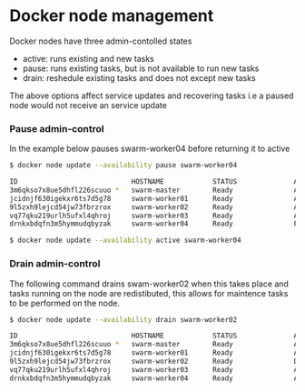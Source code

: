 # Docker node management
Docker nodes have three admin-contolled states
- active: runs existing and new tasks
- pause: runs existing tasks, but is not available to run new tasks
- drain: reshedule existing tasks and does not except new tasks

The above options affect service updates and recovering tasks i.e a paused node would not receive an service update 

### Pause admin-control
In the example below pauses swarm-worker04 before returning it to active
```bash
$ docker node update --availability pause swarm-worker04
```

```bash
ID                            HOSTNAME            STATUS              AVAILABILITY        MANAGER STATUS      ENGINE VERSION
3m6qkso7x8ue5dhfl226scuuo *   swarm-master        Ready               Active              Leader              18.06.0-ce
jcidnjf630igekxr6ts7d5g78     swarm-worker01      Ready               Active                                  18.06.0-ce
9l5zxh9lejcd54jw73fbrzrox     swarm-worker02      Ready               Active                                  18.06.0-ce
vq77qku219urlh5ufxl4qhroj     swarm-worker03      Ready               Active                                  18.06.0-ce
drnkxbdqfn3m5hymmudqbyzak     swarm-worker04      Ready               Pause                                   18.06.0-ce
```

```bash
$ docker node update --availability active swarm-worker04
```

### Drain admin-control
The following command drains swam-worker02 when this takes place and tasks running on the node are redistibuted, this allows for maintence tasks to be performed on the node.
```bash
$ docker node update --availability drain swarm-worker02
```

```bash
ID                            HOSTNAME            STATUS              AVAILABILITY        MANAGER STATUS      ENGINE VERSION
3m6qkso7x8ue5dhfl226scuuo *   swarm-master        Ready               Active              Leader              18.06.0-ce
jcidnjf630igekxr6ts7d5g78     swarm-worker01      Ready               Active                                  18.06.0-ce
9l5zxh9lejcd54jw73fbrzrox     swarm-worker02      Ready               Drain                                   18.06.0-ce
vq77qku219urlh5ufxl4qhroj     swarm-worker03      Ready               Active                                  18.06.0-ce
drnkxbdqfn3m5hymmudqbyzak     swarm-worker04      Ready               Active                                  18.06.0-ce
```
